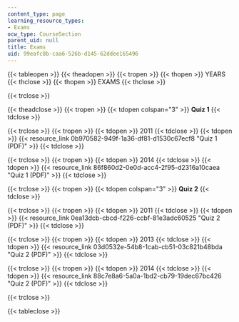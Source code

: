 ```yaml
---
content_type: page
learning_resource_types:
- Exams
ocw_type: CourseSection
parent_uid: null
title: Exams
uid: 99eafc8b-caa6-526b-d145-62ddee165496
---
```


{{< tableopen >}}
{{< theadopen >}}
{{< tropen >}}
{{< thopen >}}
YEARS
{{< thclose >}}
{{< thopen >}}
EXAMS
{{< thclose >}}

{{< trclose >}}

{{< theadclose >}}
{{< tropen >}}
{{< tdopen colspan="3" >}}
**Quiz 1**
{{< tdclose >}}

{{< trclose >}}
{{< tropen >}}
{{< tdopen >}}
2011
{{< tdclose >}}
{{< tdopen >}}
{{< resource_link 0b970582-949f-1a36-df81-d1530c67ecf8 "Quiz 1 (PDF)" >}}
{{< tdclose >}}

{{< trclose >}}
{{< tropen >}}
{{< tdopen >}}
2014
{{< tdclose >}}
{{< tdopen >}}
{{< resource_link 86f860d2-0e0d-acc4-2f95-d2316a10caea "Quiz 1 (PDF)" >}}
{{< tdclose >}}

{{< trclose >}}
{{< tropen >}}
{{< tdopen colspan="3" >}}
**Quiz 2**
{{< tdclose >}}

{{< trclose >}}
{{< tropen >}}
{{< tdopen >}}
2011
{{< tdclose >}}
{{< tdopen >}}
{{< resource_link 0ea13dcb-cbcd-f226-ccbf-81e3adc60525 "Quiz 2 (PDF)" >}}
{{< tdclose >}}

{{< trclose >}}
{{< tropen >}}
{{< tdopen >}}
2013
{{< tdclose >}}
{{< tdopen >}}
{{< resource_link 03d0532e-54b8-1cab-cb51-03c821b48bda "Quiz 2 (PDF)" >}}
{{< tdclose >}}

{{< trclose >}}
{{< tropen >}}
{{< tdopen >}}
2014
{{< tdclose >}}
{{< tdopen >}}
{{< resource_link 88c7e8a6-5a0a-1bd2-cb79-19dec67bc426 "Quiz 2 (PDF)" >}}
{{< tdclose >}}

{{< trclose >}}

{{< tableclose >}}